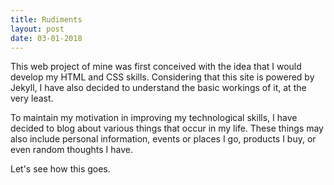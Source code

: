 ```yaml
---
title: Rudiments
layout: post
date: 03-01-2018
---
```


This web project of mine was first conceived with the idea that I would develop my HTML and CSS skills. Considering that this site is powered by Jekyll, I have also decided to understand the basic workings of it, at the very least.

To maintain my motivation in improving my technological skills, I have decided to blog about various things that occur in my life. These things may also include personal information, events or places I go, products I buy, or even random thoughts I have.

Let's see how this goes.
